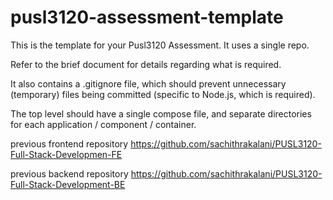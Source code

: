 # pusl3120-assessment-template

This is the template for your Pusl3120 Assessment. It uses a single repo.

Refer to the brief document for details regarding what is required.

It also contains a .gitignore file, which should prevent unnecessary (temporary) files being committed (specific to Node.js, which is required).

The top level should have a single compose file, and separate directories for each application / component / container.

previous frontend repository   https://github.com/sachithrakalani/PUSL3120-Full-Stack-Developmen-FE

previous backend repository    https://github.com/sachithrakalani/PUSL3120-Full-Stack-Development-BE